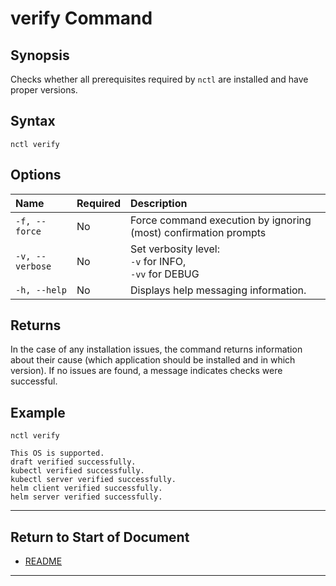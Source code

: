 # verify Command

## Synopsis

Checks whether all prerequisites required by `nctl` are installed and have proper versions.  

## Syntax

`nctl verify`

## Options

| Name | Required | Description | 
|:--- |:--- |:--- |
|`-f, --force`| No | Force command execution by ignoring (most) confirmation prompts |
|`-v, --verbose`| No | Set verbosity level: <br>`-v` for INFO, <br>`-vv` for DEBUG |
|`-h, --help` | No | Displays help messaging information. |



## Returns

In the case of any installation issues, the command returns information about their cause (which application should be installed and in which version). If no issues are found, a message indicates checks were successful. 

## Example

`nctl verify`


```
This OS is supported.
draft verified successfully.
kubectl verified successfully.
kubectl server verified successfully.
helm client verified successfully.
helm server verified successfully.
```


----------------------

## Return to Start of Document

* [README](../README.md)

----------------------
 
